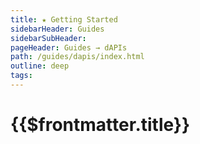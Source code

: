 ```yaml
---
title: ★ Getting Started
sidebarHeader: Guides
sidebarSubHeader:
pageHeader: Guides → dAPIs
path: /guides/dapis/index.html
outline: deep
tags:
---
```


<PageHeader/>

<SearchHighlight/>

# {{$frontmatter.title}}
